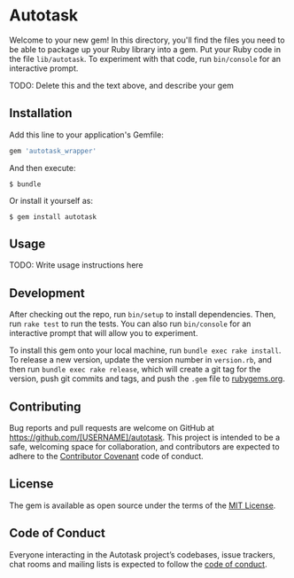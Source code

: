 # Autotask

Welcome to your new gem! In this directory, you'll find the files you need to be able to package up your Ruby library into a gem. Put your Ruby code in the file `lib/autotask`. To experiment with that code, run `bin/console` for an interactive prompt.

TODO: Delete this and the text above, and describe your gem

## Installation

Add this line to your application's Gemfile:

```ruby
gem 'autotask_wrapper'
```

And then execute:

    $ bundle

Or install it yourself as:

    $ gem install autotask

## Usage

TODO: Write usage instructions here

## Development

After checking out the repo, run `bin/setup` to install dependencies. Then, run `rake test` to run the tests. You can also run `bin/console` for an interactive prompt that will allow you to experiment.

To install this gem onto your local machine, run `bundle exec rake install`. To release a new version, update the version number in `version.rb`, and then run `bundle exec rake release`, which will create a git tag for the version, push git commits and tags, and push the `.gem` file to [rubygems.org](https://rubygems.org).

## Contributing

Bug reports and pull requests are welcome on GitHub at https://github.com/[USERNAME]/autotask. This project is intended to be a safe, welcoming space for collaboration, and contributors are expected to adhere to the [Contributor Covenant](http://contributor-covenant.org) code of conduct.

## License

The gem is available as open source under the terms of the [MIT License](https://opensource.org/licenses/MIT).

## Code of Conduct

Everyone interacting in the Autotask project’s codebases, issue trackers, chat rooms and mailing lists is expected to follow the [code of conduct](https://github.com/[USERNAME]/autotask/blob/master/CODE_OF_CONDUCT.md).
